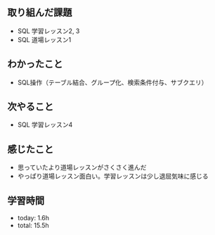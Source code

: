 ## 取り組んだ課題
- SQL 学習レッスン2, 3
- SQL 道場レッスン1

## わかったこと
- SQL操作（テーブル結合、グループ化、検索条件付与、サブクエリ）
   
## 次やること
- SQL 学習レッスン4

## 感じたこと
- 思っていたより道場レッスンがさくさく進んだ
- やっぱり道場レッスン面白い。学習レッスンは少し退屈気味に感じる

## 学習時間
- today: 1.6h
- total: 15.5h
